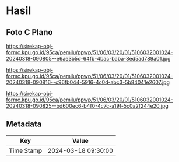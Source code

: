 # Hasil

## Foto C Plano

https://sirekap-obj-formc.kpu.go.id/95ca/pemilu/ppwp/51/06/03/20/01/5106032001024-20240318-090805--e6ae3b5d-64fb-4bac-baba-8ed5ad789a01.jpg

https://sirekap-obj-formc.kpu.go.id/95ca/pemilu/ppwp/51/06/03/20/01/5106032001024-20240318-090816--c96fb044-5916-4c0d-abc3-5b84041e2607.jpg

https://sirekap-obj-formc.kpu.go.id/95ca/pemilu/ppwp/51/06/03/20/01/5106032001024-20240318-090825--bd600ec6-b4f0-4c7c-a19f-5c0a2f244e20.jpg


## Metadata

| Key        | Value               |
| ---------- | ------------------- |
| Time Stamp | 2024-03-18 09:30:00 |



